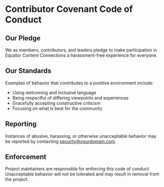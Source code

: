 # Contributor Covenant Code of Conduct

## Our Pledge
We as members, contributors, and leaders pledge to make participation
in Equator Content Connections a harassment-free experience for everyone.

## Our Standards
Examples of behavior that contributes to a positive environment include:
- Using welcoming and inclusive language
- Being respectful of differing viewpoints and experiences
- Gracefully accepting constructive criticism
- Focusing on what is best for the community

## Reporting
Instances of abusive, harassing, or otherwise unacceptable behavior
may be reported by contacting security@yourdomain.com.

## Enforcement
Project maintainers are responsible for enforcing this code of conduct.
Unacceptable behavior will not be tolerated and may result in removal from the project.
